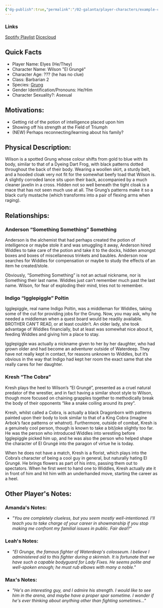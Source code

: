 ```yaml
---
{"dg-publish":true,"permalink":"/02-galanta/player-characters/example-character-wilson/","created":"2025-02-11T02:19:17.180+00:00","updated":"2025-02-11T02:34:42.110+00:00"}
---
```



### Links
[Spotify Playlist](https://open.spotify.com/playlist/0xRpmDFnJTFnA9wvaYTKG2?si=ef8a589d242b4680)
[Dicecloud](https://dicecloud.com/character/G4YWAwjRZh4wx23Wy/Wilson)

## Quick Facts

- Player Name: Elyes (He/They)
- Character Name: Wilson "El Grungé"
- Character Age: ??? (he has no clue)
- Class: Barbarian 2
- Species: [Grung](https://dnd5e.wikidot.com/lineage:grung)
- Gender Identification/Pronouns: He/Him
- Character Sexuality?: Asexual

## Motivations:
- Getting rid of the potion of intelligence placed upon him
- Showing off his strength at the Field of Triumph
- (NEW) Perhaps reconnecting/learning about his family?

## Physical Description:
Wilson is a spotted Grung whose colour shifts from gold to blue with its body, similar to that of a Dyeing Dart Frog, with black patterns dotted throughout the back of their body. Wearing a woollen skirt, a sturdy belt, and a hooded cloak very not fit for the somewhat beefy toad that Wilson is. A slightly corroded lance sits upon their back, accompanied by a much cleaner javelin in a cross. Hidden not so well beneath the tight cloak is a mace that has not seen much use at all. The Grung’s patterns make it so a black curly mustache (which transforms into a pair of flexing arms when raging).

## Relationships:
### Anderson “Something Something” Something
Anderson is the alchemist that had perhaps created the potion of intelligence or maybe stole it and was smuggling it away, Anderson hired Widdles to take care of the potion and take it to the docks, hidden amongst boxes and boxes of miscellaneous trinkets and baubles. Anderson now searches for Widdles for compensation or maybe to study the effects of an item he created/stole.

Obviously, “Something Something” is not an actual nickname, nor is Something their last name. Widdles just can’t remember much past the last name. Wilson, for fear of exploding their mind, tries not to remember.

### Indigo “Igglepiggle” Poltin
Igglepiggle, real name Indigo Poltin, was a middleman for Widdles, taking some of the cut for providing jobs for the Grung. Now, you may ask, why he needed a middleman when a quest board would be readily available. BROTHER CAN’T READ, or at least couldn’t. An older lady, she took advantage of Widdles financially, but at least was somewhat nice about it, feeding Widdles and giving him a place to stay.

Igglepiggle was actually a nickname given to her by her daughter, who had grown older and had become an adventurer outside of Waterdeep. They have not really kept in contact, for reasons unknown to Widdles, but it’s obvious in the way that Indigo had kept her room the exact same that she really cares for her daughter.

### Kresh “The Cobra”
Kresh plays the heel to Wilson’s “El Grungé”, presented as a cruel natural predator of the wrestler, and in fact having a similar shoot style to Wilson, though more focused on chaining grapples together to methodically break the body of their opponents “like a snake coiling around its prey”.

Kresh, whilst called a Cobra, is actually a black Dragonborn with patterns painted upon their body to look similar to that of a King Cobra (imagine Arbok’s face patterns or whatnot). Furthermore, outside of combat, Kresh is a genuinely cool person, though is known to take a bit/joke slightly too far. He was the person who introduced Widdles into wrestling before Igglepiggle picked him up, and he was also the person who helped shape the character of El Grungé into the paragon of virtue he is today.

When he does not have a match, Kresh is a florist, which plays into the Cobra’s character of being a cool guy in general, but naturally hating El Grungé. He brings flowers as part of his intro, passing them out to spectators. When he first went to hand one to Widdles, Kresh actually ate it in front of him and hit him with an underhanded move, starting the career as a heel.

## Other Player's Notes:
### Amanda's Notes:
- *"You are completely clueless, but you seem mostly well-intentioned. I'll teach you to take charge of your career in showmanship if you stop making me confront my familial issues in public. Fair deal?"*

### Leah's Notes:
- *"El Grunge, the famous fighter of Waterdeep's colosseum. I believe I administered aid to this fighter during a skirmish. It is fortunate that we have such a capable bodyguard for Lady Fixes. He seems polite and well-spoken enough; he must rub elbows with many a noble."*

### Max's Notes:
- *"He's an interesting guy, and I admire his strength. I would like to see him in the arena, and maybe have a proper spar sometime. I wonder if he's ever thinking about anything other than fighting sometimes..."*